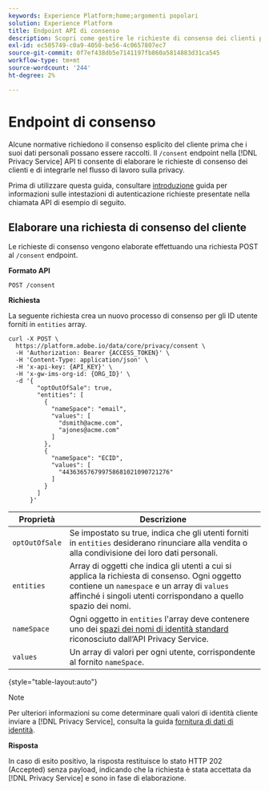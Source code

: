 ```yaml
---
keywords: Experience Platform;home;argomenti popolari
solution: Experience Platform
title: Endpoint API di consenso
description: Scopri come gestire le richieste di consenso dei clienti per le applicazioni Experience Cloud utilizzando l’API Privacy Service.
exl-id: ec505749-c0a9-4050-be56-4c0657807ec7
source-git-commit: 0f7ef438db5e7141197fb860a5814883d31ca545
workflow-type: tm+mt
source-wordcount: '244'
ht-degree: 2%

---
```


# Endpoint di consenso

Alcune normative richiedono il consenso esplicito del cliente prima che i suoi dati personali possano essere raccolti. Il `/consent` endpoint nella [!DNL Privacy Service] API ti consente di elaborare le richieste di consenso dei clienti e di integrarle nel flusso di lavoro sulla privacy.

Prima di utilizzare questa guida, consultare [introduzione](./getting-started.md) guida per informazioni sulle intestazioni di autenticazione richieste presentate nella chiamata API di esempio di seguito.

## Elaborare una richiesta di consenso del cliente

Le richieste di consenso vengono elaborate effettuando una richiesta POST al `/consent` endpoint.

**Formato API**

```http
POST /consent
```

**Richiesta**

La seguente richiesta crea un nuovo processo di consenso per gli ID utente forniti in `entities` array.

```shell
curl -X POST \
  https://platform.adobe.io/data/core/privacy/consent \
  -H 'Authorization: Bearer {ACCESS_TOKEN}' \
  -H 'Content-Type: application/json' \
  -H 'x-api-key: {API_KEY}' \
  -H 'x-gw-ims-org-id: {ORG_ID}' \
  -d '{
        "optOutOfSale": true,
        "entities": [
          {
            "nameSpace": "email",
            "values": [
              "dsmith@acme.com",
              "ajones@acme.com"
            ]
          },
          {
            "nameSpace": "ECID",
            "values": [
              "443636576799758681021090721276"
            ]
          }
        ]
      }'
```

| Proprietà | Descrizione |
| --- | --- |
| `optOutOfSale` | Se impostato su true, indica che gli utenti forniti in `entities` desiderano rinunciare alla vendita o alla condivisione dei loro dati personali. |
| `entities` | Array di oggetti che indica gli utenti a cui si applica la richiesta di consenso. Ogni oggetto contiene un `namespace` e un array di `values` affinché i singoli utenti corrispondano a quello spazio dei nomi. |
| `nameSpace` | Ogni oggetto in `entities` l&#39;array deve contenere uno dei [spazi dei nomi di identità standard](./appendix.md#standard-namespaces) riconosciuto dall’API Privacy Service. |
| `values` | Un array di valori per ogni utente, corrispondente al fornito `nameSpace`. |

{style="table-layout:auto"}

>[!NOTE]
>
>Per ulteriori informazioni su come determinare quali valori di identità cliente inviare a [!DNL Privacy Service], consulta la guida [fornitura di dati di identità](../identity-data.md).

**Risposta**

In caso di esito positivo, la risposta restituisce lo stato HTTP 202 (Accepted) senza payload, indicando che la richiesta è stata accettata da [!DNL Privacy Service] e sono in fase di elaborazione.

